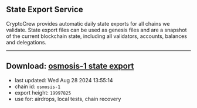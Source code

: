 ## State Export Service
CryptoCrew provides automatic daily state exports for all chains we validate. State export files can be used as genesis files and are a snapshot of the current blockchain state, including all validators, accounts, balances and delegations.

---
**Download: [osmosis-1 state export](https://dl-eu2.ccvalidators.com/SERVICE/osmosis/osmosis-1_export_19997825.json)**
---

- last updated: Wed Aug 28 2024 13:55:14
- chain id: `osmosis-1`
- export height: `19997825`
- use for: airdrops, local tests, chain recovery
